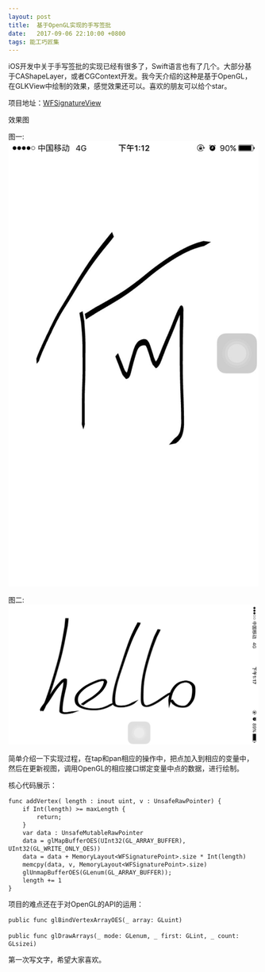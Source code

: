 ```yaml
---
layout: post
title:  基于OpenGL实现的手写签批
date:   2017-09-06 22:10:00 +0800
tags: 能工巧匠集
---
```


iOS开发中关于手写签批的实现已经有很多了，Swift语言也有了几个。大部分基于CAShapeLayer，或者CGContext开发。我今天介绍的这种是基于OpenGL，在GLKView中绘制的效果，感觉效果还可以。喜欢的朋友可以给个star。

项目地址：[WFSignatureView](https://github.com/Babywolf1992/WFSignatureView)

效果图

图一:
![](/assets/images/2017/基于OpenGL实现的手写签批-1.jpg)

图二:
![](/assets/images/2017/基于OpenGL实现的手写签批-2.jpg)

简单介绍一下实现过程，在tap和pan相应的操作中，把点加入到相应的变量中，然后在更新视图，调用OpenGL的相应接口绑定变量中点的数据，进行绘制。

核心代码展示：

```
func addVertex( length : inout uint, v : UnsafeRawPointer) {
    if Int(length) >= maxLength {
        return;
    }
    var data : UnsafeMutableRawPointer
    data = glMapBufferOES(UInt32(GL_ARRAY_BUFFER), UInt32(GL_WRITE_ONLY_OES))
    data = data + MemoryLayout<WFSignaturePoint>.size * Int(length)
    memcpy(data, v, MemoryLayout<WFSignaturePoint>.size)
    glUnmapBufferOES(GLenum(GL_ARRAY_BUFFER));
    length += 1
}
```

项目的难点还在于对OpenGL的API的运用：

```
public func glBindVertexArrayOES(_ array: GLuint)

public func glDrawArrays(_ mode: GLenum, _ first: GLint, _ count: GLsizei)
```

第一次写文字，希望大家喜欢。
